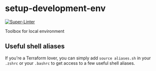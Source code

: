 # setup-development-env

[![Super-Linter](https://github.com/taufort/setup-development-env/actions/workflows/lint.yaml/badge.svg)](https://github.com/marketplace/actions/super-linter)

Toolbox for local environment

## Useful shell aliases

If you're a Terraform lover, you can simply add `source aliases.sh` in your `.zshrc` or your `.bashrc` to get access
to a few useful shell aliases.
